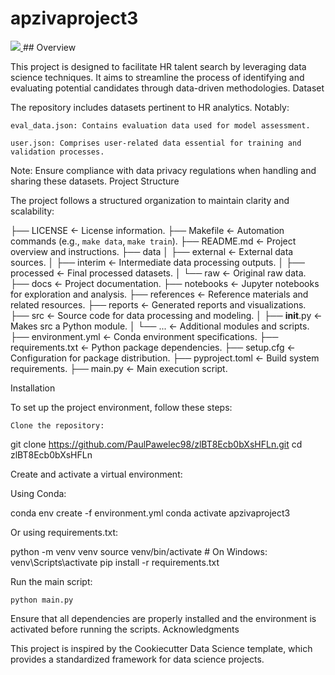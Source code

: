 # apzivaproject3

<a target="_blank" href="https://cookiecutter-data-science.drivendata.org/">
    <img src="https://img.shields.io/badge/CCDS-Project%20template-328F97?logo=cookiecutter" />
</a>
## Overview

This project is designed to facilitate HR talent search by leveraging data science techniques. It aims to streamline the process of identifying and evaluating potential candidates through data-driven methodologies.
Dataset

The repository includes datasets pertinent to HR analytics. Notably:

    eval_data.json: Contains evaluation data used for model assessment.

    user.json: Comprises user-related data essential for training and validation processes.

Note: Ensure compliance with data privacy regulations when handling and sharing these datasets.
Project Structure

The project follows a structured organization to maintain clarity and scalability:

├── LICENSE             <- License information.
├── Makefile            <- Automation commands (e.g., `make data`, `make train`).
├── README.md           <- Project overview and instructions.
├── data
│   ├── external        <- External data sources.
│   ├── interim         <- Intermediate data processing outputs.
│   ├── processed       <- Final processed datasets.
│   └── raw             <- Original raw data.
├── docs                <- Project documentation.
├── notebooks           <- Jupyter notebooks for exploration and analysis.
├── references          <- Reference materials and related resources.
├── reports             <- Generated reports and visualizations.
├── src                 <- Source code for data processing and modeling.
│   ├── __init__.py     <- Makes src a Python module.
│   └── ...             <- Additional modules and scripts.
├── environment.yml     <- Conda environment specifications.
├── requirements.txt    <- Python package dependencies.
├── setup.cfg           <- Configuration for package distribution.
├── pyproject.toml      <- Build system requirements.
├── main.py             <- Main execution script.

Installation

To set up the project environment, follow these steps:

    Clone the repository:

git clone https://github.com/PaulPawelec98/zlBT8Ecb0bXsHFLn.git
cd zlBT8Ecb0bXsHFLn

Create and activate a virtual environment:

Using Conda:

conda env create -f environment.yml
conda activate apzivaproject3

Or using requirements.txt:

python -m venv venv
source venv/bin/activate  # On Windows: venv\Scripts\activate
pip install -r requirements.txt

Run the main script:

    python main.py

Ensure that all dependencies are properly installed and the environment is activated before running the scripts.
Acknowledgments

This project is inspired by the Cookiecutter Data Science template, which provides a standardized framework for data science projects.